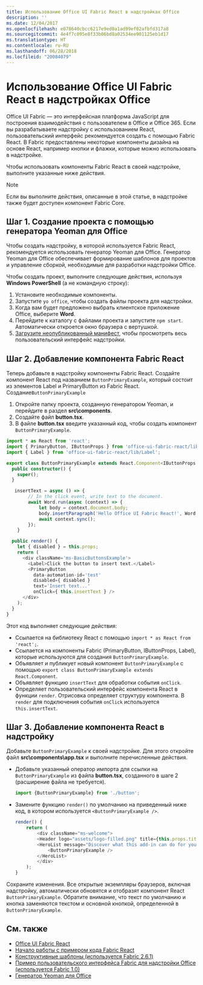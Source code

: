```yaml
---
title: Использование Office UI Fabric React в надстройках Office
description: ''
ms.date: 12/04/2017
ms.openlocfilehash: e078640cbcc6217e9ed0a1ad99ef02afbfd317a8
ms.sourcegitcommit: 4e4f7c095e8f33b06bd8a02534ee901125eb1d17
ms.translationtype: HT
ms.contentlocale: ru-RU
ms.lasthandoff: 06/28/2018
ms.locfileid: "20084079"
---
```

# <a name="use-office-ui-fabric-react-in-office-add-ins"></a>Использование Office UI Fabric React в надстройках Office

Office UI Fabric — это интерфейсная платформа JavaScript для построения взаимодействия с пользователем в Office и Office 365. Если вы разрабатываете надстройку с использованием React, пользовательский интерфейс рекомендуется создать с помощью Fabric React. В Fabric предоставлены некоторые компоненты дизайна на основе React, например кнопки и флажки, которые можно использовать в надстройке.

Чтобы использовать компоненты Fabric React в своей надстройке, выполните указанные ниже действия.

> [!NOTE]
> Если вы выполните действия, описанные в этой статье, в надстройке также будет доступен компонент Fabric Core.

## <a name="step-1---create-your-project-with-the-yeoman-generator-for-office"></a>Шаг 1. Создание проекта с помощью генератора Yeoman для Office

Чтобы создать надстройку, в которой используется Fabric React, рекомендуется использовать генератор Yeoman для Office. Генератор Yeoman для Office обеспечивает формирование шаблонов для проектов и управление сборкой, необходимые для разработки надстройки Office.

Чтобы создать проект, выполните следующие действия, используя **Windows PowerShell** (а не командную строку):

1. Установите необходимые компоненты.
2. Запустите `yo office`, чтобы создать файлы проекта для надстройки.
3. Когда вам будет предложено выбрать клиентское приложение Office, выберите **Word**.
4. Перейдите к каталогу с файлами проекта и запустите `npm start`. Автоматически откроется окно браузера с вертушкой.
5. [Загрузите неопубликованный манифест](..\testing\test-debug-office-add-ins.md), чтобы просмотреть весь пользовательский интерфейс надстройки.

## <a name="step-2---add-a-fabric-react-component"></a>Шаг 2. Добавление компонента Fabric React

Теперь добавьте в надстройку компоненты Fabric React. Создайте компонент React под названием `ButtonPrimaryExample`, который состоит из элементов Label и PrimaryButton из Fabric React. Создание`ButtonPrimaryExample`

1. Откройте папку проекта, созданную генератором Yeoman, и перейдите в раздел **src\components**.
2. Создайте файл **button.tsx**.
3. В файле **button.tsx** введите указанный код, чтобы создать компонент `ButtonPrimaryExample`.

```typescript
import * as React from 'react';
import { PrimaryButton, IButtonProps } from 'office-ui-fabric-react/lib/Button';
import { Label } from 'office-ui-fabric-react/lib/Label';

export class ButtonPrimaryExample extends React.Component<IButtonProps, {}> {
  public constructor() {
    super();
  }

   insertText = async () => {
        // In the click event, write text to the document.
        await Word.run(async (context) => {
            let body = context.document.body;
            body.insertParagraph('Hello Office UI Fabric React!', Word.InsertLocation.end);
            await context.sync();
        });
    }

  public render() {
    let { disabled } = this.props;
    return (
      <div className='ms-BasicButtonsExample'>
        <Label>Click the button to insert text.</Label>
        <PrimaryButton
          data-automation-id='test'
          disabled={ disabled }
          text='Insert text...'
          onClick={ this.insertText } />
      </div>
    );
  }
}
```

Этот код выполняет следующие действия:

- Ссылается на библиотеку React с помощью `import * as React from 'react';`.
- Ссылается на компоненты Fabric (PrimaryButton, IButtonProps, Label), которые используются для создания `ButtonPrimaryExample`.
- Объявляет и публикует новый компонент `ButtonPrimaryExample` с помощью `export class ButtonPrimaryExample extends React.Component`.
- Объявляет функцию `insertText` для обработки события `onClick`.
- Определяет пользовательский интерфейс компонента React в функции `render`. Отрисовка определяет структуру компонента. В `render` для подключения события `onClick` используется `this.insertText`.

## <a name="step-3---add-the-react-component-to-your-add-in"></a>Шаг 3. Добавление компонента React в надстройку

Добавьте `ButtonPrimaryExample` к своей надстройке. Для этого откройте файл **src\components\app.tsx** и выполните перечисленные действия.

- Добавьте указанный оператор импорта для ссылки на `ButtonPrimaryExample` из файла **button.tsx**, созданного в шаге 2 (расширение файла не требуется).

  ```typescript
  import {ButtonPrimaryExample} from './button';
  ```

- Замените функцию `render()` по умолчанию на приведенный ниже код, в котором используется `<ButtonPrimaryExample />`.

  ```typescript
  render() {
      return (
          <div className="ms-welcome">
          <Header logo="assets/logo-filled.png" title={this.props.title} message="Welcome" />
          <HeroList message="Discover what this add-in can do for you today!" items={this.state.listItems} >
              <ButtonPrimaryExample />
          </HeroList>
          </div>
      );
  }
  ```

Сохраните изменения. Все открытые экземпляры браузеров, включая надстройку, автоматически обновятся и отобразят компонент React `ButtonPrimaryExample`. Обратите внимание, что текст по умолчанию и кнопка заменяются текстом и основной кнопкой, определенной в `ButtonPrimaryExample`.



## <a name="see-also"></a>См. также

- [Office UI Fabric React](https://dev.office.com/fabric#/)
- [Начало работы с примером кода Fabric React](https://github.com/OfficeDev/Word-Add-in-GettingStartedFabricReact)
- [Конструктивные шаблоны (используется Fabric 2.6.1)](https://github.com/OfficeDev/Office-Add-in-UX-Design-Patterns-Code)
- [Пример пользовательского интерфейса Fabric для надстройки Office (используется Fabric 1.0)](https://github.com/OfficeDev/Office-Add-in-Fabric-UI-Sample)
- [Генератор Yeoman для Office](https://github.com/OfficeDev/generator-office)
